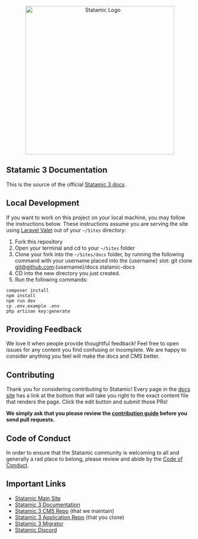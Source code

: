 <p align="center"><img src="https://statamic.com/assets/branding/Statamic-Logo+Wordmark-Rad.svg" width="400" alt="Statamic Logo" /></p>

## Statamic 3 Documentation

This is the source of the official [Statamic 3 docs][docs].


## Local Development

If you want to work on this project on your local machine, you may follow the instructions below. These instructions assume you are serving the site using [Laravel Valet](https://laravel.com/valet) out of your `~/Sites` directory:

1. Fork this repository
2. Open your terminal and cd to your `~/Sites` folder
3. Clone your fork into the `~/Sites/docs` folder, by running the following command with your username placed into the {username} slot:
    git clone git@github.com:{username}/docs statamic-docs
4. CD into the new directory you just created.
5. Run the following commands:
  ```
  composer install
  npm install
  npm run dev
  cp .env.example .env
  php artisan key:generate
  ```

## Providing Feedback

We love it when people provide thoughtful feedback! Feel free to open issues for any content you find confusing or incomplete. We are happy to consider anything you feel will make the docs and CMS better.


## Contributing

Thank you for considering contributing to Statamic! Every page in the [docs site](https://statamic.dev) has a link at the bottom that will take you right to the exact content file that renders the page. Click the edit button and submit those PRs!

**We simply ask that you please review the [contribution guide][contribution] before you send pull requests.**


## Code of Conduct

In order to ensure that the Statamic community is welcoming to all and generally a rad place to belong, please review and abide by the [Code of Conduct](https://github.com/statamic/cms/wiki/Code-of-Conduct).


## Important Links

- [Statamic Main Site](https://statamic.com)
- [Statamic 3 Documentation][docs]
- [Statamic 3 CMS Repo][cms-repo] (that we maintain)
- [Statamic 3 Application Repo][app-repo] (that you clone)
- [Statamic 3 Migrator](https://github.com/statamic/migrator)
- [Statamic Discord][discord]

[docs]: https://statamic.dev/
[discord]: https://statamic.com/discord
[contribution]: https://github.com/statamic/cms/blob/master/CONTRIBUTING.md
[app-repo]: https://github.com/statamic/statamic
[cms-repo]: https://github.com/statamic/cms
